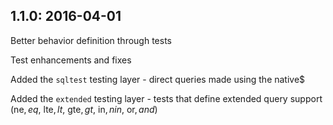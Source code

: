 ## 1.1.0: 2016-04-01

Better behavior definition through tests 

Test enhancements and fixes 

Added the `sqltest` testing layer - direct queries made using the native$ 

Added the `extended` testing layer - tests that define extended query support (ne$, eq$, lte$, lt$, gte$, gt$, in$, nin$, or$, and$) 

